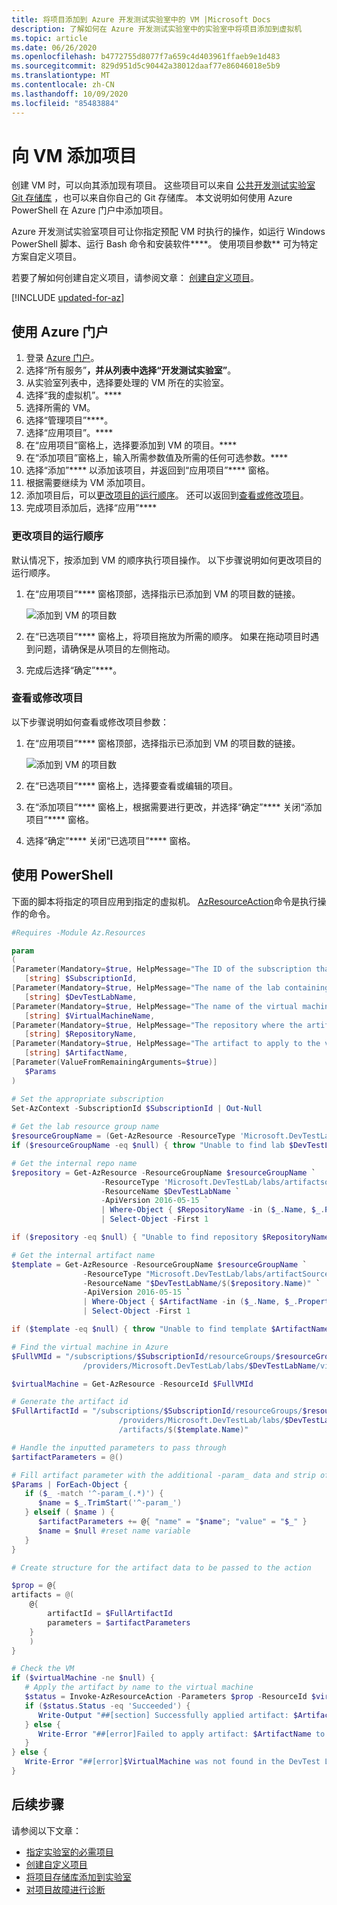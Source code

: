 ```yaml
---
title: 将项目添加到 Azure 开发测试实验室中的 VM |Microsoft Docs
description: 了解如何在 Azure 开发测试实验室中的实验室中将项目添加到虚拟机
ms.topic: article
ms.date: 06/26/2020
ms.openlocfilehash: b4772755d8077f7a659c4d403961ffaeb9e1d483
ms.sourcegitcommit: 829d951d5c90442a38012daaf77e86046018e5b9
ms.translationtype: MT
ms.contentlocale: zh-CN
ms.lasthandoff: 10/09/2020
ms.locfileid: "85483884"
---
```

# <a name="add-an-artifact-to-a-vm"></a>向 VM 添加项目
创建 VM 时，可以向其添加现有项目。 这些项目可以来自 [公共开发测试实验室 Git 存储库](https://github.com/Azure/azure-devtestlab/tree/master/Artifacts) ，也可以来自你自己的 Git 存储库。 本文说明如何使用 Azure PowerShell 在 Azure 门户中添加项目。 

Azure 开发测试实验室项目可让你指定预配 VM 时执行的操作，如运行 Windows PowerShell 脚本、运行 Bash 命令和安装软件****。 使用项目参数** 可为特定方案自定义项目。

若要了解如何创建自定义项目，请参阅文章： [创建自定义项目](devtest-lab-artifact-author.md)。

[!INCLUDE [updated-for-az](../../includes/updated-for-az.md)]

## <a name="use-azure-portal"></a>使用 Azure 门户 
1. 登录 [Azure 门户](https://go.microsoft.com/fwlink/p/?LinkID=525040)。
1. 选择“所有服务”****，并从列表中选择“开发测试实验室”****。
1. 从实验室列表中，选择要处理的 VM 所在的实验室。  
1. 选择“我的虚拟机”。****
1. 选择所需的 VM。
1. 选择“管理项目”****。 
1. 选择“应用项目”。****
1. 在“应用项目”窗格上，选择要添加到 VM 的项目。****
1. 在“添加项目”窗格上，输入所需参数值及所需的任何可选参数。****  
1. 选择“添加”**** 以添加该项目，并返回到“应用项目”**** 窗格。
1. 根据需要继续为 VM 添加项目。
1. 添加项目后，可以[更改项目的运行顺序](#change-the-order-in-which-artifacts-are-run)。 还可以返回到[查看或修改项目](#view-or-modify-an-artifact)。
1. 完成项目添加后，选择“应用”****

### <a name="change-the-order-in-which-artifacts-are-run"></a>更改项目的运行顺序
默认情况下，按添加到 VM 的顺序执行项目操作。 以下步骤说明如何更改项目的运行顺序。

1. 在“应用项目”**** 窗格顶部，选择指示已添加到 VM 的项目数的链接。
   
    ![添加到 VM 的项目数](./media/devtest-lab-add-vm-with-artifacts/devtestlab-add-artifacts-blade-selected-artifacts.png)
1. 在“已选项目”**** 窗格上，将项目拖放为所需的顺序。 如果在拖动项目时遇到问题，请确保是从项目的左侧拖动。 
1. 完成后选择“确定”****。  

### <a name="view-or-modify-an-artifact"></a>查看或修改项目
以下步骤说明如何查看或修改项目参数：

1. 在“应用项目”**** 窗格顶部，选择指示已添加到 VM 的项目数的链接。
   
    ![添加到 VM 的项目数](./media/devtest-lab-add-vm-with-artifacts/devtestlab-add-artifacts-blade-selected-artifacts.png)
1. 在“已选项目”**** 窗格上，选择要查看或编辑的项目。  
1. 在“添加项目”**** 窗格上，根据需要进行更改，并选择“确定”**** 关闭“添加项目”**** 窗格。
1. 选择“确定”**** 关闭“已选项目”**** 窗格。

## <a name="use-powershell"></a>使用 PowerShell
下面的脚本将指定的项目应用到指定的虚拟机。 [AzResourceAction](/powershell/module/az.resources/invoke-azresourceaction)命令是执行操作的命令。  

```powershell
#Requires -Module Az.Resources

param
(
[Parameter(Mandatory=$true, HelpMessage="The ID of the subscription that contains the lab")]
   [string] $SubscriptionId,
[Parameter(Mandatory=$true, HelpMessage="The name of the lab containing the virtual machine")]
   [string] $DevTestLabName,
[Parameter(Mandatory=$true, HelpMessage="The name of the virtual machine")]
   [string] $VirtualMachineName,
[Parameter(Mandatory=$true, HelpMessage="The repository where the artifact is stored")]
   [string] $RepositoryName,
[Parameter(Mandatory=$true, HelpMessage="The artifact to apply to the virtual machine")]
   [string] $ArtifactName,
[Parameter(ValueFromRemainingArguments=$true)]
   $Params
)

# Set the appropriate subscription
Set-AzContext -SubscriptionId $SubscriptionId | Out-Null
 
# Get the lab resource group name
$resourceGroupName = (Get-AzResource -ResourceType 'Microsoft.DevTestLab/labs' | Where-Object { $_.Name -eq $DevTestLabName}).ResourceGroupName
if ($resourceGroupName -eq $null) { throw "Unable to find lab $DevTestLabName in subscription $SubscriptionId." }

# Get the internal repo name
$repository = Get-AzResource -ResourceGroupName $resourceGroupName `
                    -ResourceType 'Microsoft.DevTestLab/labs/artifactsources' `
                    -ResourceName $DevTestLabName `
                    -ApiVersion 2016-05-15 `
                    | Where-Object { $RepositoryName -in ($_.Name, $_.Properties.displayName) } `
                    | Select-Object -First 1

if ($repository -eq $null) { "Unable to find repository $RepositoryName in lab $DevTestLabName." }

# Get the internal artifact name
$template = Get-AzResource -ResourceGroupName $resourceGroupName `
                -ResourceType "Microsoft.DevTestLab/labs/artifactSources/artifacts" `
                -ResourceName "$DevTestLabName/$($repository.Name)" `
                -ApiVersion 2016-05-15 `
                | Where-Object { $ArtifactName -in ($_.Name, $_.Properties.title) } `
                | Select-Object -First 1

if ($template -eq $null) { throw "Unable to find template $ArtifactName in lab $DevTestLabName." }

# Find the virtual machine in Azure
$FullVMId = "/subscriptions/$SubscriptionId/resourceGroups/$resourceGroupName`
                /providers/Microsoft.DevTestLab/labs/$DevTestLabName/virtualmachines/$virtualMachineName"

$virtualMachine = Get-AzResource -ResourceId $FullVMId

# Generate the artifact id
$FullArtifactId = "/subscriptions/$SubscriptionId/resourceGroups/$resourceGroupName`
                        /providers/Microsoft.DevTestLab/labs/$DevTestLabName/artifactSources/$($repository.Name)`
                        /artifacts/$($template.Name)"

# Handle the inputted parameters to pass through
$artifactParameters = @()

# Fill artifact parameter with the additional -param_ data and strip off the -param_
$Params | ForEach-Object {
   if ($_ -match '^-param_(.*)') {
      $name = $_.TrimStart('^-param_')
   } elseif ( $name ) {
      $artifactParameters += @{ "name" = "$name"; "value" = "$_" }
      $name = $null #reset name variable
   }
}

# Create structure for the artifact data to be passed to the action

$prop = @{
artifacts = @(
    @{
        artifactId = $FullArtifactId
        parameters = $artifactParameters
    }
    )
}

# Check the VM
if ($virtualMachine -ne $null) {
   # Apply the artifact by name to the virtual machine
   $status = Invoke-AzResourceAction -Parameters $prop -ResourceId $virtualMachine.ResourceId -Action "applyArtifacts" -ApiVersion 2016-05-15 -Force
   if ($status.Status -eq 'Succeeded') {
      Write-Output "##[section] Successfully applied artifact: $ArtifactName to $VirtualMachineName"
   } else {
      Write-Error "##[error]Failed to apply artifact: $ArtifactName to $VirtualMachineName"
   }
} else {
   Write-Error "##[error]$VirtualMachine was not found in the DevTest Lab, unable to apply the artifact"
}

```

## <a name="next-steps"></a>后续步骤
请参阅以下文章：

- [指定实验室的必需项目](devtest-lab-mandatory-artifacts.md)
- [创建自定义项目](devtest-lab-artifact-author.md)
- [将项目存储库添加到实验室](devtest-lab-artifact-author.md)
- [对项目故障进行诊断](devtest-lab-troubleshoot-artifact-failure.md)

